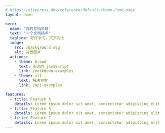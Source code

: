 ```yaml
---
# https://vitepress.dev/reference/default-theme-home-page
layout: home

hero:
  name: "我的文档项目"
  text: "一个文档站点"
  tagline: 好好学习，天天向上
  image:
    src: /background.svg
    alt: 背景图片
  actions:
    - theme: brand
      text: 永远的 javaScript
      link: /markdown-examples
    - theme: alt
      text: 解决方案
      link: /api-examples

features:
  - title: Feature A
    details: Lorem ipsum dolor sit amet, consectetur adipiscing elit
  - title: Feature B
    details: Lorem ipsum dolor sit amet, consectetur adipiscing elit
  - title: Feature C
    details: Lorem ipsum dolor sit amet, consectetur adipiscing elit
---
```


